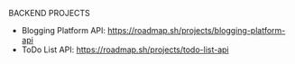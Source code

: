 BACKEND PROJECTS
- Blogging Platform API: https://roadmap.sh/projects/blogging-platform-api
- ToDo List API: https://roadmap.sh/projects/todo-list-api
